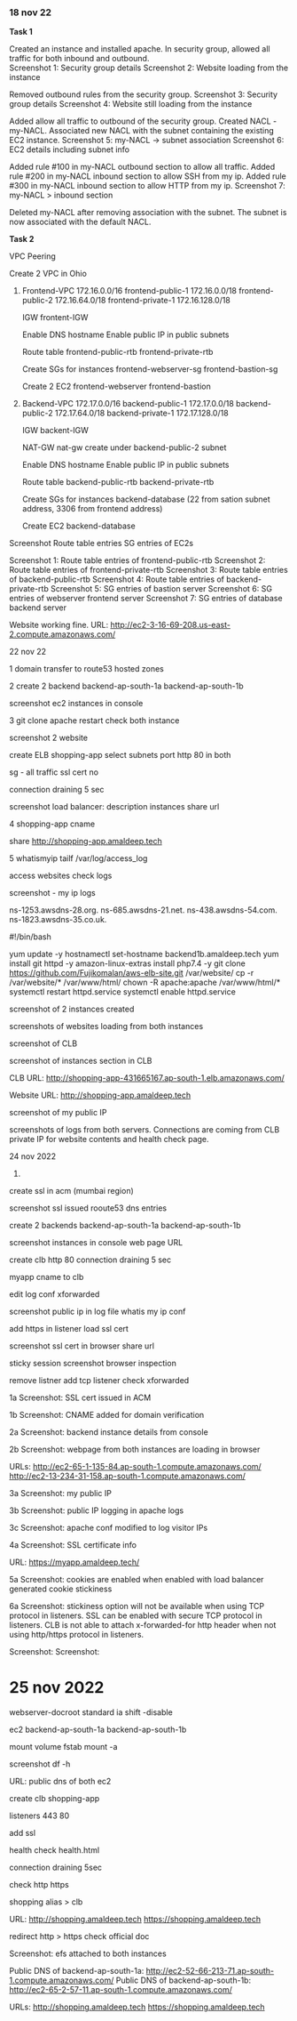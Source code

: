 ### 18 nov 22


__Task 1__

Created an instance and installed apache. In security group, allowed all traffic for both inbound and outbound.  
Screenshot 1: Security group details
Screenshot 2: Website loading from the instance 

Removed outbound rules from the security group.
Screenshot 3: Security group details
Screenshot 4: Website still loading from the instance 

Added allow all traffic to outbound of the security group. 
Created NACL - my-NACL. Associated new NACL with the subnet containing the existing EC2 instance. 
Screenshot 5: my-NACL -> subnet association
Screenshot 6: EC2 details including subnet info

Added rule #100 in my-NACL outbound section to allow all traffic. 
Added rule #200 in my-NACL inbound section to allow SSH from my ip.
Added rule #300 in my-NACL inbound section to allow HTTP from my ip.
Screenshot 7: my-NACL > inbound section 

Deleted my-NACL after removing association with the subnet. The subnet is now associated with the default NACL. 



__Task 2__


VPC Peering

Create 2 VPC in Ohio
1. Frontend-VPC     172.16.0.0/16
    frontend-public-1   172.16.0.0/18
    frontend-public-2   172.16.64.0/18
    frontend-private-1   172.16.128.0/18

    IGW
        frontent-IGW

    Enable DNS hostname
    Enable public IP in public subnets 

    Route table 
        frontend-public-rtb
        frontend-private-rtb

    Create SGs for instances
        frontend-webserver-sg
        frontend-bastion-sg

    Create 2 EC2 
        frontend-webserver
        frontend-bastion


    

2. Backend-VPC      172.17.0.0/16
    backend-public-1   172.17.0.0/18
    backend-public-2   172.17.64.0/18
    backend-private-1   172.17.128.0/18

    IGW
        backent-IGW

    NAT-GW
        nat-gw create under backend-public-2 subnet 

    Enable DNS hostname
    Enable public IP in public subnets 

    Route table 
        backend-public-rtb
        backend-private-rtb

    Create SGs for instances
        backend-database
            (22 from sation subnet address, 3306 from frontend address)

    Create EC2 
        backend-database







Screenshot 
Route table entries 
SG entries of EC2s


Screenshot 1: Route table entries of frontend-public-rtb
Screenshot 2: Route table entries of frontend-private-rtb
Screenshot 3: Route table entries of backend-public-rtb
Screenshot 4: Route table entries of backend-private-rtb
Screenshot 5: SG entries of bastion server
Screenshot 6: SG entries of webserver frontend server
Screenshot 7: SG entries of database backend server

Website working fine. URL: http://ec2-3-16-69-208.us-east-2.compute.amazonaws.com/ 








22 nov 22




1
domain transfer to route53 
hosted zones 

2
create 2 backend 
backend-ap-south-1a
backend-ap-south-1b 

screenshot 
ec2 instances in console 

3
git clone 
apache restart 
check both instance 

screenshot 
2 website 


create ELB
shopping-app
select subnets 
port 
http 80 in both 

sg - all traffic 
ssl cert no

connection draining 5 sec 


screenshot 
load balancer: 
description
instances 
share url 

4
shopping-app 
cname 

share http://shopping-app.amaldeep.tech 

5
whatismyip
tailf /var/log/access_log

access websites 
check logs 

screenshot - 
my ip 
logs 





ns-1253.awsdns-28.org.
ns-685.awsdns-21.net.
ns-438.awsdns-54.com.
ns-1823.awsdns-35.co.uk.





#!/bin/bash

yum update -y
hostnamectl set-hostname backend1b.amaldeep.tech
yum install git httpd -y 
amazon-linux-extras install php7.4  -y 
git clone https://github.com/Fujikomalan/aws-elb-site.git  /var/website/
cp -r  /var/website/*  /var/www/html/
chown -R apache:apache /var/www/html/*
systemctl restart httpd.service
systemctl enable httpd.service





screenshot of 2 instances created 

screenshots of websites loading from both instances 

screenshot of CLB

screenshot of instances section in CLB 

CLB URL: http://shopping-app-431665167.ap-south-1.elb.amazonaws.com/

Website URL: http://shopping-app.amaldeep.tech 

screenshot of my public IP 

screenshots of logs from both servers. Connections are coming from CLB private IP for website contents and health check page. 








24 nov 2022



1. 
create ssl in acm (mumbai region)

screenshot 
ssl issued 
rooute53 dns entries 


create 2 backends 
backend-ap-south-1a
backend-ap-south-1b

screenshot 
instances in console 
web page 
URL

create clb 
http 80
connection draining 5 sec




myapp cname to clb 

edit log conf xforwarded 

screenshot 
public ip in log file
whatis my ip
conf 


add https in listener 
load ssl cert 

screenshot 
ssl cert in browser 
share url 


sticky session 
screenshot
browser inspection 


remove listner 
add tcp listener 
check xforwarded 



1a
Screenshot: SSL cert issued in ACM 

1b
Screenshot: CNAME added for domain verification

2a
Screenshot: backend instance details from console

2b
Screenshot: webpage from both instances are loading in browser 

URLs:
http://ec2-65-1-135-84.ap-south-1.compute.amazonaws.com/
http://ec2-13-234-31-158.ap-south-1.compute.amazonaws.com/

3a
Screenshot: my public IP

3b
Screenshot: public IP logging in apache logs

3c
Screenshot: apache conf modified to log visitor IPs

4a
Screenshot: SSL certificate info 

URL: https://myapp.amaldeep.tech/

5a
Screenshot: cookies are enabled when enabled with load balancer generated cookie stickiness

6a
Screenshot: stickiness option will not be available when using TCP protocol in listeners. SSL can be enabled with secure TCP protocol in listeners. CLB is not able to attach x-forwarded-for http header when not using http/https protocol in listeners.  

Screenshot:
Screenshot:










# 25 nov 2022





webserver-docroot 
standard 
ia shift -disable 



ec2 
backend-ap-south-1a
backend-ap-south-1b


mount volume fstab 
mount -a 


screenshot 
df -h

URL: public dns of both ec2 

create clb 
shopping-app

listeners
443
80

add ssl 

health check health.html

connection draining 5sec

check http https 


shopping alias > clb 

URL: http://shopping.amaldeep.tech
https://shopping.amaldeep.tech


redirect http > https
check official doc 




Screenshot: efs attached to both instances

Public DNS of backend-ap-south-1a: http://ec2-52-66-213-71.ap-south-1.compute.amazonaws.com/
Public DNS of backend-ap-south-1b: http://ec2-65-2-57-11.ap-south-1.compute.amazonaws.com/ 

URLs: 
http://shopping.amaldeep.tech
https://shopping.amaldeep.tech

